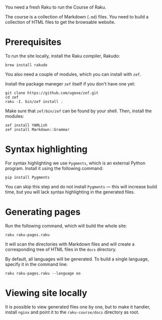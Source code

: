 You need a fresh Raku to run the Course of Raku.

The course is a collection of Markdown (`.md`) files. You need to build a collection
of HTML files to get the browsable website.

# Prerequisites

To run the site locally, install the Raku compiler, Rakudo:

    brew install rakudo

You also need a couple of modules, which you can install with `zef`.

Install the package maneger `zef` itself if you don't have one yet:

    git clone https://github.com/ugexe/zef.git
    cd zef
    raku -I. bin/zef install .

Make sure that `zef/bin/zef` can be found by your shell. Then, install the modules:

    zef install YAMLish
    zef install Markdown::Grammar

# Syntax highlighting

For syntax highlighting we use `Pygments`, which is an external Python program.
Install it using the following command:

    pip install Pygments

You can skip this step and do not install `Pygments` — this will increase build time,
but you will lack syntax highlighting in the generated files.

# Generating pages

Run the following command, which will build the whole site:

    raku raku-pages.raku

It will scan the directories with Markdown files and will create a corresponding
tree of HTML files in the `docs` directory.

By default, all languages will be generated. To build a single language, specify it
in the command line:

    raku raku-pages.raku --language eo

# Viewing site locally

It is possible to view generated files one by one, but to make it handier, install `nginx`
and point it to the `raku-course/docs` directory as root.
